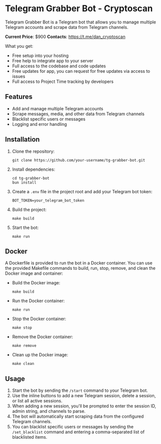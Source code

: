 # Telegram Grabber Bot - Cryptoscan

Telegram Grabber Bot is a Telegram bot that allows you to manage multiple Telegram accounts and scrape data from Telegram channels.

**Current Price**: $900
**Contacts**: https://t.me/dan_cryptoscan

What you get:

- Free setup into your hosting
- Free help to integrate app to your server
- Full access to the codebase and code updates
- Free updates for app, you can request for free updates via access to issues
- Full access to Project Time tracking by developers

## Features

- Add and manage multiple Telegram accounts
- Scrape messages, media, and other data from Telegram channels
- Blacklist specific users or messages
- Logging and error handling

## Installation

1. Clone the repository:
   ```
   git clone https://github.com/your-username/tg-grabber-bot.git
   ```
2. Install dependencies:
   ```
   cd tg-grabber-bot
   bun install
   ```
3. Create a `.env` file in the project root and add your Telegram bot token:
   ```
   BOT_TOKEN=your_telegram_bot_token
   ```
4. Build the project:
   ```
   make build
   ```
5. Start the bot:
   ```
   make run
   ```

## Docker

A Dockerfile is provided to run the bot in a Docker container. You can use the provided Makefile commands to build, run, stop, remove, and clean the Docker image and container:

- Build the Docker image:
  ```
  make build
  ```
- Run the Docker container:
  ```
  make run
  ```
- Stop the Docker container:
  ```
  make stop
  ```
- Remove the Docker container:
  ```
  make remove
  ```
- Clean up the Docker image:
  ```
  make clean
  ```

## Usage

1. Start the bot by sending the `/start` command to your Telegram bot.
2. Use the inline buttons to add a new Telegram session, delete a session, or list all active sessions.
3. When adding a new session, you'll be prompted to enter the session ID, admin string, and channels to parse.
4. The bot will automatically start scraping data from the configured Telegram channels.
5. You can blacklist specific users or messages by sending the `/set_blacklist` command and entering a comma-separated list of blacklisted items.

